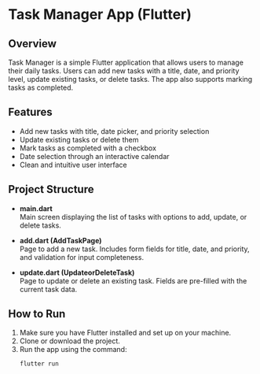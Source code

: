 # Task Manager App (Flutter)

## Overview

Task Manager is a simple Flutter application that allows users to manage their daily tasks. Users can add new tasks with a title, date, and priority level, update existing tasks, or delete tasks. The app also supports marking tasks as completed.

## Features

- Add new tasks with title, date picker, and priority selection
- Update existing tasks or delete them
- Mark tasks as completed with a checkbox
- Date selection through an interactive calendar
- Clean and intuitive user interface

## Project Structure

- **main.dart**  
  Main screen displaying the list of tasks with options to add, update, or delete tasks.

- **add.dart (AddTaskPage)**  
  Page to add a new task. Includes form fields for title, date, and priority, and validation for input completeness.

- **update.dart (UpdateorDeleteTask)**  
  Page to update or delete an existing task. Fields are pre-filled with the current task data.

## How to Run

1. Make sure you have Flutter installed and set up on your machine.
2. Clone or download the project.
3. Run the app using the command:  
   ```bash
   flutter run
